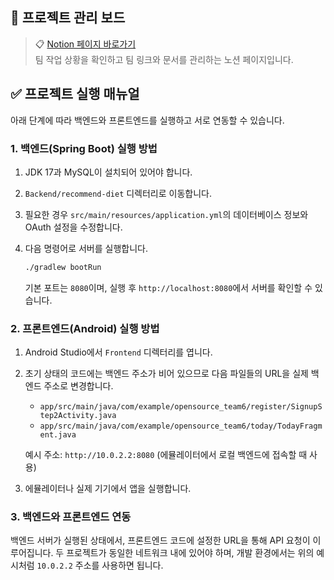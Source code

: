 ## 📌 프로젝트 관리 보드

> 📋 [Notion 페이지 바로가기](https://www.notion.so/Team6-1f5aac2f706f8068ad8dfb5fe7ce981e)  
> 팀 작업 상황을 확인하고 팀 링크와 문서를 관리하는 노션 페이지입니다.

## ✅ 프로젝트 실행 매뉴얼

아래 단계에 따라 백엔드와 프론트엔드를 실행하고 서로 연동할 수 있습니다.

### 1. 백엔드(Spring Boot) 실행 방법

1. JDK 17과 MySQL이 설치되어 있어야 합니다.
2. `Backend/recommend-diet` 디렉터리로 이동합니다.
3. 필요한 경우 `src/main/resources/application.yml`의 데이터베이스 정보와 OAuth 설정을 수정합니다.
4. 다음 명령어로 서버를 실행합니다.

   ```bash
   ./gradlew bootRun
   ```

   기본 포트는 `8080`이며, 실행 후 `http://localhost:8080`에서 서버를 확인할 수 있습니다.

### 2. 프론트엔드(Android) 실행 방법

1. Android Studio에서 `Frontend` 디렉터리를 엽니다.
2. 초기 상태의 코드에는 백엔드 주소가 비어 있으므로 다음 파일들의 URL을 실제 백엔드 주소로 변경합니다.

   - `app/src/main/java/com/example/opensource_team6/register/SignupStep2Activity.java`
   - `app/src/main/java/com/example/opensource_team6/today/TodayFragment.java`

   예시 주소: `http://10.0.2.2:8080` (에뮬레이터에서 로컬 백엔드에 접속할 때 사용)
3. 에뮬레이터나 실제 기기에서 앱을 실행합니다.

### 3. 백엔드와 프론트엔드 연동

백엔드 서버가 실행된 상태에서, 프론트엔드 코드에 설정한 URL을 통해 API 요청이 이루어집니다. 두 프로젝트가 동일한 네트워크 내에 있어야 하며, 개발 환경에서는 위의 예시처럼 `10.0.2.2` 주소를 사용하면 됩니다.
